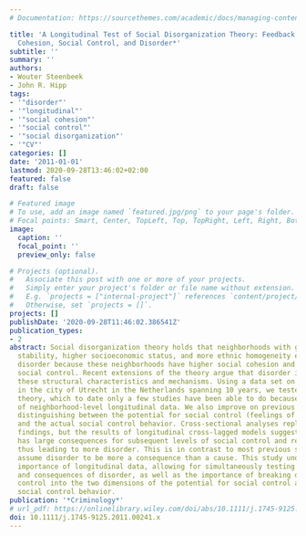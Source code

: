 ```yaml
---
# Documentation: https://sourcethemes.com/academic/docs/managing-content/

title: 'A Longitudinal Test of Social Disorganization Theory: Feedback Effects Among
  Cohesion, Social Control, and Disorder*'
subtitle: ''
summary: ''
authors:
- Wouter Steenbeek
- John R. Hipp
tags:
- '"disorder"'
- '"longitudinal"'
- '"social cohesion"'
- '"social control"'
- '"social disorganization"'
- '"CV"'
categories: []
date: '2011-01-01'
lastmod: 2020-09-28T13:46:02+02:00
featured: false
draft: false

# Featured image
# To use, add an image named `featured.jpg/png` to your page's folder.
# Focal points: Smart, Center, TopLeft, Top, TopRight, Left, Right, BottomLeft, Bottom, BottomRight.
image:
  caption: ''
  focal_point: ''
  preview_only: false

# Projects (optional).
#   Associate this post with one or more of your projects.
#   Simply enter your project's folder or file name without extension.
#   E.g. `projects = ["internal-project"]` references `content/project/deep-learning/index.md`.
#   Otherwise, set `projects = []`.
projects: []
publishDate: '2020-09-28T11:46:02.386541Z'
publication_types:
- 2
abstract: Social disorganization theory holds that neighborhoods with greater residential
  stability, higher socioeconomic status, and more ethnic homogeneity experience less
  disorder because these neighborhoods have higher social cohesion and exercise more
  social control. Recent extensions of the theory argue that disorder in turn affects
  these structural characteristics and mechanisms. Using a data set on 74 neighborhoods
  in the city of Utrecht in the Netherlands spanning 10 years, we tested the extended
  theory, which to date only a few studies have been able to do because of the unavailability
  of neighborhood-level longitudinal data. We also improve on previous studies by
  distinguishing between the potential for social control (feelings of responsibility)
  and the actual social control behavior. Cross-sectional analyses replicate earlier
  findings, but the results of longitudinal cross-lagged models suggest that disorder
  has large consequences for subsequent levels of social control and residential instability,
  thus leading to more disorder. This is in contrast to most previous studies, which
  assume disorder to be more a consequence than a cause. This study underlines the
  importance of longitudinal data, allowing for simultaneously testing the causes
  and consequences of disorder, as well as the importance of breaking down social
  control into the two dimensions of the potential for social control and the actual
  social control behavior.
publication: '*Criminology*'
# url_pdf: https://onlinelibrary.wiley.com/doi/abs/10.1111/j.1745-9125.2011.00241.x
doi: 10.1111/j.1745-9125.2011.00241.x
---
```

